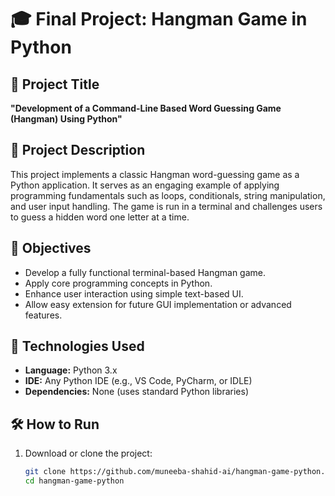 # 🎓 Final Project: Hangman Game in Python

## 📖 Project Title  
**"Development of a Command-Line Based Word Guessing Game (Hangman) Using Python"**

## 🧠 Project Description  
This project implements a classic Hangman word-guessing game as a Python application. It serves as an engaging example of applying programming fundamentals such as loops, conditionals, string manipulation, and user input handling. The game is run in a terminal and challenges users to guess a hidden word one letter at a time.

## 🎯 Objectives

- Develop a fully functional terminal-based Hangman game.
- Apply core programming concepts in Python.
- Enhance user interaction using simple text-based UI.
- Allow easy extension for future GUI implementation or advanced features.

## 🔧 Technologies Used

- **Language:** Python 3.x  
- **IDE:** Any Python IDE (e.g., VS Code, PyCharm, or IDLE)  
- **Dependencies:** None (uses standard Python libraries)

## 🛠️ How to Run

1. Download or clone the project:

   ```bash
   git clone https://github.com/muneeba-shahid-ai/hangman-game-python.git
   cd hangman-game-python
